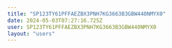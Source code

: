 ```yaml
---
title: "SP123TY61PFFAEZBX3PNH7KG3663B3GBW440NMYX0"
date: 2024-05-03T07:27:16.725Z
user: SP123TY61PFFAEZBX3PNH7KG3663B3GBW440NMYX0
layout: "users"
---
```

    